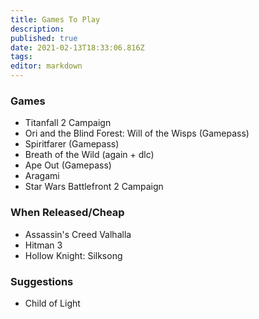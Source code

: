 ```yaml
---
title: Games To Play
description: 
published: true
date: 2021-02-13T18:33:06.816Z
tags: 
editor: markdown
---
```



### Games
- Titanfall 2 Campaign
- Ori and the Blind Forest: Will of the Wisps (Gamepass)
- Spiritfarer (Gamepass)
- Breath of the Wild (again + dlc)
- Ape Out (Gamepass)
- Aragami
- Star Wars Battlefront 2 Campaign

### When Released/Cheap
- Assassin's Creed Valhalla
- Hitman 3
- Hollow Knight: Silksong

### Suggestions
- Child of Light

